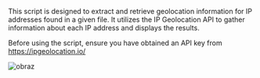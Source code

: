 This script is designed to extract and retrieve geolocation information for IP addresses found in a given file. It utilizes the IP Geolocation API to gather information about each IP address and displays the results. 

Before using the script, ensure you have obtained an API key from https://ipgeolocation.io/

![obraz](https://github.com/PiotrCheski/IPythagoras/assets/61555492/eeef9a29-6b25-49ba-bb68-a83081ab7537)
